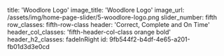 title: 'Woodlore Logo'
image_title: 'Woodlore Logo'
image_url: /assets/img/home-page-slider/5-woodlore-logo.png
slider_number: fifth
row_classes: fifth-row-class
header: 'Correct, Complete and On Time'
header_col_classes: 'fifth-header-col-class orange bold'
header_h2_classes: fadeInRight
id: 9fb544f2-b4df-4e65-a201-fb01d3d3e0cd
